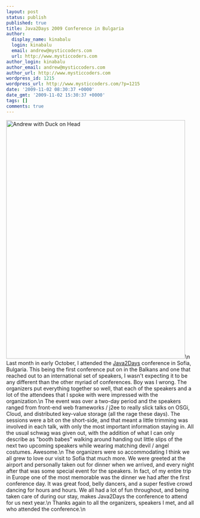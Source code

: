 ```yaml
---
layout: post
status: publish
published: true
title: Java2Days 2009 Conference in Bulgaria
author:
  display_name: kinabalu
  login: kinabalu
  email: andrew@mysticcoders.com
  url: http://www.mysticcoders.com
author_login: kinabalu
author_email: andrew@mysticcoders.com
author_url: http://www.mysticcoders.com
wordpress_id: 1215
wordpress_url: http://www.mysticcoders.com/?p=1215
date: '2009-11-02 08:30:37 +0000'
date_gmt: '2009-11-02 15:30:37 +0000'
tags: []
comments: true
---
```

<img src="http://www.mysticcoders.com/wp-content/uploads/2009/11/IMG_0626.JPG" alt="Andrew with Duck on Head" title="Andrew with Duck on Head" width="479" height="639" class="alignnone size-full wp-image-1217" />\n
Last month in early October, I attended the <a href="http://java2days.com" target="_blank">Java2Days</a> conference in Sofia, Bulgaria.  This being the first conference put on in the Balkans and one that reached out to an international set of speakers, I wasn't expecting it to be any different than the other myriad of conferences.  Boy was I wrong.  The organizers put everything together so well, that each of the speakers and a lot of the attendees that I spoke with were impressed with the organization.\n
The event was over a two-day period and the speakers ranged from front-end web frameworks / j2ee to really slick talks on OSGi, Cloud, and distributed key-value storage (all the rage these days).  The sessions were a bit on the short-side, and that meant a little trimming was involved in each talk, with only the most important information staying in.  All the usual schwag was given out, with the addition of what I can only describe as "booth babes" walking around handing out little slips of the next two upcoming speakers while wearing matching devil / angel costumes.  Awesome.\n
The organizers were so accommodating I think we all grew to love our visit to Sofia that much more.  We were greeted at the airport and personally taken out for dinner when we arrived, and every night after that was some special event for the speakers.  In fact, of my entire trip in Europe one of the most memorable was the dinner we had after the first conference day.  It was great food, belly dancers, and a super festive crowd dancing for hours and hours.  We all had a lot of fun throughout, and being taken care of during our stay, makes Java2Days the conference to attend for us next year.\n
Thanks again to all the organizers, speakers I met, and all who attended the conference.\n
